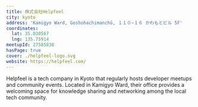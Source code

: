 ```yaml
---
title: 株式会社Helpfeel
city: kyoto
address: 'Kamigyo Ward, Goshohachimanchō, １１０−１６ かわもとビル 5F'
coordinates:
  lat: 35.030567
  lng: 135.75914
meetupId: 27585838
hasPage: true
cover: ./helpfeel-logo.svg
website: https://helpfeel.com/
---
```


Helpfeel is a tech company in Kyoto that regularly hosts developer meetups and community events. Located in Kamigyo Ward, their office provides a welcoming space for knowledge sharing and networking among the local tech community.
